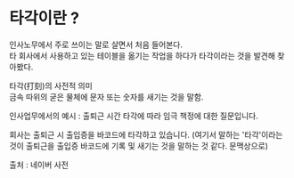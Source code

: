 # 타각이란 ?
인사노무에서 주로 쓰이는 말로 살면서 처음 들어본다. <br>
타 회사에서 사용하고 있는 테이블을 옮기는 작업을 하다가 타각이라는 것을 발견해 찾아봤다. <br>

타각(打刻)의 사전적 의미 <br>
금속 따위의 굳은 물체에 문자 또는 숫자를 새기는 것을 말함. <br>

인사업무에서의 예시 :
출퇴근 시간 타각에 따라 임극 책정에 대한 질문입니다. <br>

회사는 출퇴근 시 출입증을 바코드에 타각하고 있습니다.
(여기서 말하는 '타각'이라는 것이 출퇴근을 출입증 바코드에 기록 및 새기는 것을 말하는 것 같다. 문맥상으로)

출처 : 네이버 사전